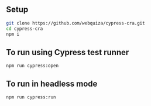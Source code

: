 ## Setup

```bash
git clone https://github.com/webquiza/cypress-cra.git
cd cypress-cra
npm i
```

## To run using Cypress test runner

```
npm run cypress:open
```

## To run in headless mode

```
npm run cypress:run
```
